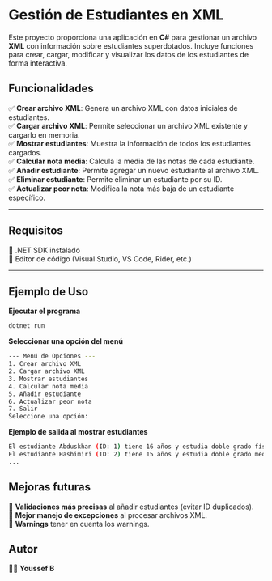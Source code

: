 # **Gestión de Estudiantes en XML**  

Este proyecto proporciona una aplicación en **C#** para gestionar un archivo **XML** con información sobre estudiantes superdotados. Incluye funciones para crear, cargar, modificar y visualizar los datos de los estudiantes de forma interactiva.  

## **Funcionalidades**  

✅ **Crear archivo XML**: Genera un archivo XML con datos iniciales de estudiantes.  
✅ **Cargar archivo XML**: Permite seleccionar un archivo XML existente y cargarlo en memoria.  
✅ **Mostrar estudiantes**: Muestra la información de todos los estudiantes cargados.  
✅ **Calcular nota media**: Calcula la media de las notas de cada estudiante.  
✅ **Añadir estudiante**: Permite agregar un nuevo estudiante al archivo XML.  
✅ **Eliminar estudiante**: Permite eliminar un estudiante por su ID.  
✅ **Actualizar peor nota**: Modifica la nota más baja de un estudiante específico.  

---

## **Requisitos**  

🔹 .NET SDK instalado  
🔹 Editor de código (Visual Studio, VS Code, Rider, etc.)  

---

## **Ejemplo de Uso**  

**Ejecutar el programa**  
```bash
dotnet run
```
**Seleccionar una opción del menú** 
```bash
--- Menú de Opciones ---
1. Crear archivo XML
2. Cargar archivo XML
3. Mostrar estudiantes
4. Calcular nota media
5. Añadir estudiante
6. Actualizar peor nota
7. Salir
Seleccione una opción:
```
**Ejemplo de salida al mostrar estudiantes**
```bash
El estudiante Abduskhan (ID: 1) tiene 16 años y estudia doble grado física-química.
El estudiante Hashimiri (ID: 2) tiene 15 años y estudia doble grado medicina-biomecánica.
...
```

## **Mejoras futuras**  

🔹 **Validaciones más precisas** al añadir estudiantes (evitar ID duplicados).  
🔹 **Mejor manejo de excepciones** al procesar archivos XML.  
🔹 **Warnings** tener en cuenta los warnings.

## **Autor**  

👨‍💻 **Youssef B**  
